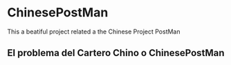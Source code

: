 # ChinesePostMan
This a beatiful project related a the Chinese Project PostMan

## El problema del Cartero Chino o ChinesePostMan

